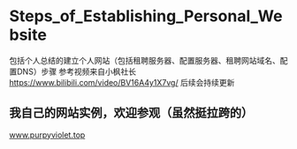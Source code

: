 # Steps_of_Establishing_Personal_Website
包括个人总结的建立个人网站（包括租聘服务器、配置服务器、租聘网站域名、配置DNS）步骤
参考视频来自小枫社长
https://www.bilibili.com/video/BV16A4y1X7vg/
后续会持续更新

## 我自己的网站实例，欢迎参观（虽然挺拉跨的）
www.purpyviolet.top
